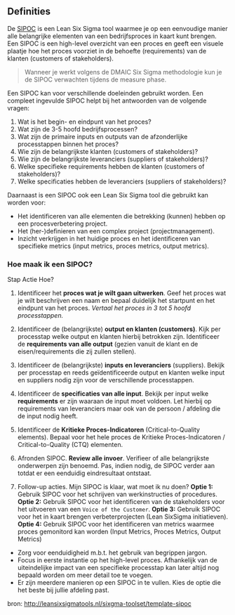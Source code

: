 
## Definities


De [SIPOC][SIPOC] is een Lean Six Sigma tool waarmee je op een eenvoudige manier alle belangrijke elementen van een bedrijfsproces in kaart kunt brengen. Een SIPOC is een high-level overzicht van een proces en geeft een visuele plaatje hoe het proces voorziet in de behoefte (requirements) van de klanten (customers of stakeholders).

> Wanneer je werkt volgens de DMAIC Six Sigma methodologie kun je de SIPOC verwachten tijdens de measure phase.

Een SIPOC kan voor verschillende doeleinden gebruikt worden. Een compleet ingevulde SIPOC helpt bij het antwoorden van de volgende vragen:

1. Wat is het begin- en eindpunt van het proces?
1. Wat zijn de 3-5 hoofd bedrijfsprocessen?
1. Wat zijn de primaire inputs en outputs van de afzonderlijke processtappen binnen het proces?
1. Wie zijn de belangrijkste klanten (customers of stakeholders)?
1. Wie zijn de belangrijkste leveranciers (suppliers of stakeholders)?
1. Welke specifieke requirements hebben de klanten (customers of stakeholders)?
1. Welke specificaties hebben de leveranciers (suppliers of stakeholders)?

Daarnaast is een SIPOC ook een Lean Six Sigma tool die gebruikt kan worden voor:

* Het identificeren van alle elementen die betrekking (kunnen) hebben op een procesverbetering project.
* Het (her-)definieren van een complex project (projectmanagement).
* Inzicht verkrijgen in het huidige proces en het identificeren van specifieke metrics (input metrics, proces metrics, output metrics).

### Hoe maak ik een SIPOC?

Stap	Actie	Hoe?

1.	Identificeer het **proces wat je wilt gaan uitwerken**.
Geef het proces wat je wilt beschrijven een naam en bepaal duidelijk het startpunt en het eindpunt van het proces. *Vertaal het proces in 3 tot 5 hoofd processtappen.*

1.	Identificeer de (belangrijkste) **output en klanten (customers)**.
Kijk per processtap welke output en klanten hierbij betrokken zijn. Identificeer de **requirements van alle output** (gezien vanuit de klant en de eisen/requirements die zij zullen stellen).

1. Identificeer de (belangrijkste) **inputs en leveranciers** (suppliers).
Bekijk per processtap en reeds geïdentificeerde output en klanten welke input en suppliers nodig zijn voor de verschillende processtappen.

1.	Identificeer de **specificaties van alle input**.
Bekijk per input welke **requirements** er zijn waaraan de input moet voldoen. Let hierbij op requirements van leveranciers maar ook van de persoon / afdeling die de input nodig heeft.

1.	Identificeer de **Kritieke Proces-Indicatoren** (Critical-to-Quality elements).
Bepaal voor het hele proces de Kritieke Proces-Indicatoren / Critical-to-Quality (CTQ) elementen.

1.	Afronden SIPOC.	**Review alle invoer**.
Verifieer of alle belangrijkste onderwerpen zijn benoemd. Pas, indien nodig, de SIPOC verder aan totdat er een eenduidig eindresultaat ontstaat.

1.	Follow-up acties. Mijn SIPOC is klaar, wat moet ik nu doen?
**Optie 1:** Gebruik SIPOC voor het schrijven van werkinstructies of procedures.
**Optie 2:** Gebruik SIPOC voor het identificeren van de stakeholders voor het uitvoeren van een `Voice of the Customer`.
**Optie 3:** Gebruik SIPOC voor het in kaart brengen verbeterprojecten (Lean SixSigma initiatieven).
**Optie 4:** Gebruik SIPOC voor het identificeren van metrics waarmee proces gemonitord kan worden (Input Metrics, Proces Metrics, Output Metrics)

* Zorg voor eenduidigheid m.b.t. het gebruik van begrippen jargon.
* Focus in eerste instantie op het high-level proces. Afhankelijk van de uiteindelijke impact van een specifieke processtap kan later altijd nog bepaald worden om meer detail toe te voegen.
* Er zijn meerdere manieren op een SIPOC in te vullen. Kies de optie die het beste bij jullie afdeling past.

[SIPOC]: <http://en.wikipedia.org/wiki/SIPOC>
bron: http://leansixsigmatools.nl/sixgma-toolset/template-sipoc